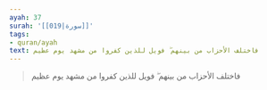 ```yaml
---
ayah: 37
surah: '[[019|سورة]]'
tags:
- quran/ayah
text: فاختلف الأحزاب من بينهم ۖ فويل للذين كفروا من مشهد يوم عظيم
---
```

> فاختلف الأحزاب من بينهم ۖ فويل للذين كفروا من مشهد يوم عظيم
